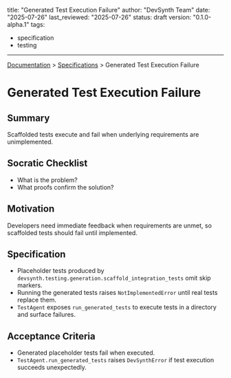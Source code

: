 title: "Generated Test Execution Failure"
author: "DevSynth Team"
date: "2025-07-26"
last_reviewed: "2025-07-26"
status: draft
version: "0.1.0-alpha.1"
tags:
  - specification
  - testing
---
<div class="breadcrumbs">
<a href="../index.md">Documentation</a> &gt; <a href="index.md">Specifications</a> &gt; Generated Test Execution Failure
</div>

# Generated Test Execution Failure

## Summary
Scaffolded tests execute and fail when underlying requirements are unimplemented.

## Socratic Checklist
- What is the problem?
- What proofs confirm the solution?

## Motivation
Developers need immediate feedback when requirements are unmet, so scaffolded tests should fail until implemented.

## Specification
- Placeholder tests produced by `devsynth.testing.generation.scaffold_integration_tests` omit skip markers.
- Running the generated tests raises `NotImplementedError` until real tests replace them.
- `TestAgent` exposes `run_generated_tests` to execute tests in a directory and surface failures.

## Acceptance Criteria
- Generated placeholder tests fail when executed.
- `TestAgent.run_generated_tests` raises `DevSynthError` if test execution succeeds unexpectedly.
